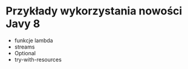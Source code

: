 # Przykłady wykorzystania nowości Javy 8
- funkcje lambda
- streams
- Optional
- try-with-resources
